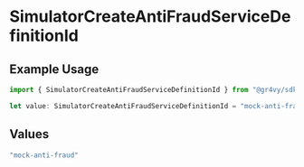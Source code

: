 # SimulatorCreateAntiFraudServiceDefinitionId

## Example Usage

```typescript
import { SimulatorCreateAntiFraudServiceDefinitionId } from "@gr4vy/sdk/models/components";

let value: SimulatorCreateAntiFraudServiceDefinitionId = "mock-anti-fraud";
```

## Values

```typescript
"mock-anti-fraud"
```